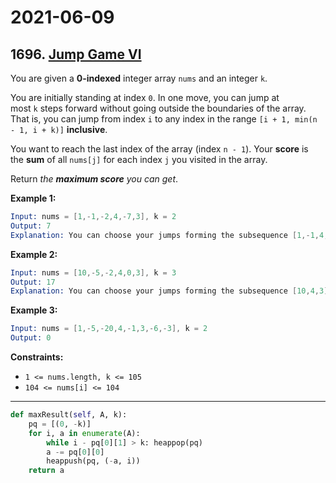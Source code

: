 # 2021-06-09

## 1696. [Jump Game VI](https://leetcode.com/problems/jump-game-vi/)

You are given a **0-indexed** integer array `nums` and an integer `k`.

You are initially standing at index `0`. In one move, you can jump at most `k` steps forward without going outside the boundaries of the array. That is, you can jump from index `i` to any index in the range `[i + 1, min(n - 1, i + k)]` **inclusive**.

You want to reach the last index of the array (index `n - 1`). Your **score** is the **sum** of all `nums[j]` for each index `j` you visited in the array.

Return *the **maximum score** you can get*.

**Example 1:**

```s
Input: nums = [1,-1,-2,4,-7,3], k = 2
Output: 7
Explanation: You can choose your jumps forming the subsequence [1,-1,4,3] (underlined above). The sum is 7.
```

**Example 2:**

```s
Input: nums = [10,-5,-2,4,0,3], k = 3
Output: 17
Explanation: You can choose your jumps forming the subsequence [10,4,3] (underlined above). The sum is 17.
```

**Example 3:**

```s
Input: nums = [1,-5,-20,4,-1,3,-6,-3], k = 2
Output: 0
```

**Constraints:**

- `1 <= nums.length, k <= 105`
- `104 <= nums[i] <= 104`

---

```py
def maxResult(self, A, k):
    pq = [(0, -k)]
    for i, a in enumerate(A):
        while i - pq[0][1] > k: heappop(pq)
        a -= pq[0][0]
        heappush(pq, (-a, i))
    return a
```
